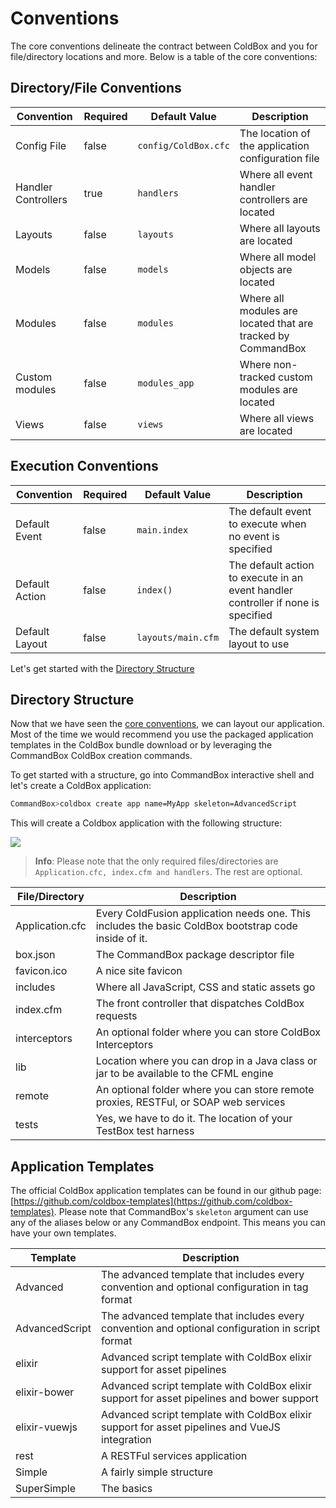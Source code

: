 # Conventions

The core conventions delineate the contract between ColdBox and you for file/directory locations and more. Below is a table of the core conventions:

## Directory/File Conventions

| Convention | Required | Default Value | Description |
| --- | --- | --- | --- |
| Config File | false | `config/ColdBox.cfc` | The location of the application configuration file |
| Handler Controllers | true | `handlers` | Where all event handler controllers are located |
| Layouts | false | `layouts` | Where all layouts are located |
| Models | false | `models` | Where all model objects are located |
| Modules | false | `modules` | Where all modules are located that are tracked by CommandBox |
| Custom modules | false | `modules_app` | Where non-tracked custom modules are located |
| Views | false | `views` | Where all views are located |

## Execution Conventions

| Convention | Required | Default Value | Description |
| --- | --- | --- | --- |
| Default Event | false | `main.index` | The default event to execute when no event is specified |
| Default Action | false | `index()` | The default action to execute in an event handler controller if none is specified |
| Default Layout | false | `layouts/main.cfm` | The default system layout to use |

Let's get started with the [Directory Structure](directory-structure.md)

## Directory Structure

Now that we have seen the [core conventions](conventions.md), we can layout our application. Most of the time we would recommend you use the packaged application templates in the ColdBox bundle download or by leveraging the CommandBox ColdBox creation commands.

To get started with a structure, go into CommandBox interactive shell and let's create a ColdBox application:

```bash
CommandBox>coldbox create app name=MyApp skeleton=AdvancedScript
```

This will create a Coldbox application with the following structure:

![](https://github.com/ortus/coldbox-platform-documentation/tree/24d3f3d16693b36ca41bf5ce0329c6ff33316ef0/images/ApplicationTemplate.png)

> **Info**: Please note that the only required files/directories are `Application.cfc, index.cfm and handlers`. The rest are optional.

| File/Directory | Description |
| --- | --- |
| Application.cfc | Every ColdFusion application needs one. This includes the basic ColdBox bootstrap code inside of it. |
| box.json | The CommandBox package descriptor file |
| favicon.ico | A nice site favicon |
| includes | Where all JavaScript, CSS and static assets go |
| index.cfm | The front controller that dispatches ColdBox requests |
| interceptors | An optional folder where you can store ColdBox Interceptors |
| lib | Location where you can drop in a Java class or jar to be available to the CFML engine |
| remote | An optional folder where you can store remote proxies, RESTFul, or SOAP web services |
| tests | Yes, we have to do it. The location of your TestBox test harness |

## Application Templates

The official ColdBox application templates can be found in our github page: [https://github.com/coldbox-templates](https://github.com/coldbox-templates). Please note that CommandBox's `skeleton` argument can use any of the aliases below or any CommandBox endpoint. This means you can have your own templates.

| Template | Description |
| --- | --- |
| Advanced | The advanced template that includes every convention and optional configuration in tag format |
| AdvancedScript | The advanced template that includes every convention and optional configuration in script format |
| elixir | Advanced script template with ColdBox elixir support for asset pipelines |
| elixir-bower | Advanced script template with ColdBox elixir support for asset pipelines and bower support |
| elixir-vuewjs | Advanced script template with ColdBox elixir support for asset pipelines and VueJS integration |
| rest | A RESTFul services application |
| Simple | A fairly simple structure |
| SuperSimple | The basics |


